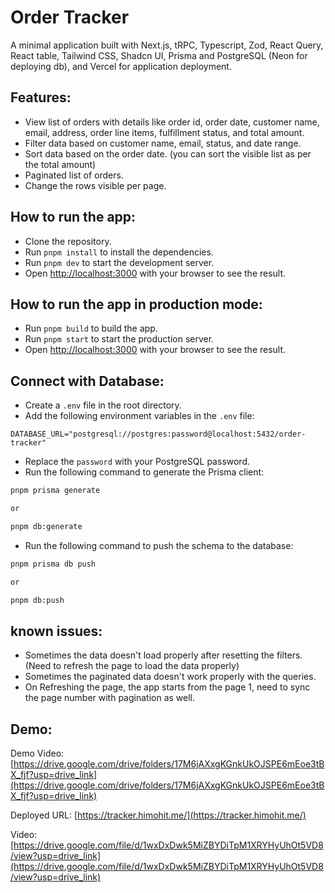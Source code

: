 # Order Tracker

A minimal application built with Next.js, tRPC, Typescript, Zod, React Query, React table, Tailwind CSS, Shadcn UI, Prisma and PostgreSQL (Neon for deploying db), and Vercel for application deployment.

## Features:

- View list of orders with details like order id, order date, customer name, email, address, order line items, fulfillment status, and total amount.
- Filter data based on customer name, email, status, and date range.
- Sort data based on the order date. (you can sort the visible list as per the total amount)
- Paginated list of orders.
- Change the rows visible per page.

## How to run the app:

- Clone the repository.
- Run `pnpm install` to install the dependencies.
- Run `pnpm dev` to start the development server.
- Open [http://localhost:3000](http://localhost:3000) with your browser to see the result.

## How to run the app in production mode:

- Run `pnpm build` to build the app.
- Run `pnpm start` to start the production server.
- Open [http://localhost:3000](http://localhost:3000) with your browser to see the result.

## Connect with Database:

- Create a `.env` file in the root directory.
- Add the following environment variables in the `.env` file:

```
DATABASE_URL="postgresql://postgres:password@localhost:5432/order-tracker"
```

- Replace the `password` with your PostgreSQL password.
- Run the following command to generate the Prisma client:

```bash
pnpm prisma generate

or

pnpm db:generate
```

- Run the following command to push the schema to the database:

```bash
pnpm prisma db push

or

pnpm db:push
```

## known issues:

- Sometimes the data doesn't load properly after resetting the filters. (Need to refresh the page to load the data properly)
- Sometimes the paginated data doesn't work properly with the queries.
- On Refreshing the page, the app starts from the page 1, need to sync the page number with pagination as well.

## Demo:

Demo Video: [https://drive.google.com/drive/folders/17M6jAXxgKGnkUkOJSPE6mEoe3tBX_fjf?usp=drive_link](https://drive.google.com/drive/folders/17M6jAXxgKGnkUkOJSPE6mEoe3tBX_fjf?usp=drive_link)

Deployed URL: [https://tracker.himohit.me/](https://tracker.himohit.me/)

Video:[https://drive.google.com/file/d/1wxDxDwk5MiZBYDiTpM1XRYHyUhOt5VD8/view?usp=drive_link](https://drive.google.com/file/d/1wxDxDwk5MiZBYDiTpM1XRYHyUhOt5VD8/view?usp=drive_link)
